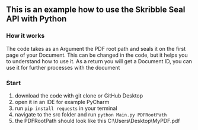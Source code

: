 ## This is an example how to use the Skribble Seal API with Python

### How it works
The code takes as an Argument the PDF root path and seals it on the first page of your Document. 
This can be changed in the code, but it helps you to understand how to use it.
As a return you will get a Document ID, you can use it for further processes with the document 

### Start
1. download the code with git clone or GitHub Desktop
2. open it in an IDE for example PyCharm
3. run `pip install requests` in your terminal
4. navigate to the src folder and run `python Main.py PDFRootPath` 
5. the PDFRootPath should look like this C:\Users\Desktop\MyPDF.pdf